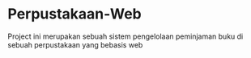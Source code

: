 # Perpustakaan-Web
Project ini merupakan sebuah sistem pengelolaan peminjaman buku di sebuah perpustakaan yang bebasis web
